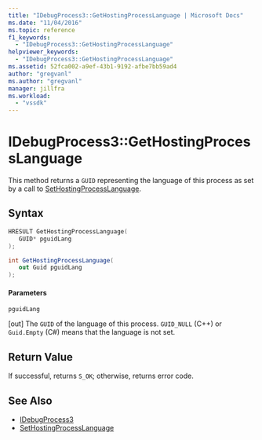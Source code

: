```yaml
---
title: "IDebugProcess3::GetHostingProcessLanguage | Microsoft Docs"
ms.date: "11/04/2016"
ms.topic: reference
f1_keywords:
  - "IDebugProcess3::GetHostingProcessLanguage"
helpviewer_keywords:
  - "IDebugProcess3::GetHostingProcessLanguage"
ms.assetid: 52fca002-a9ef-43b1-9192-afbe7bb59ad4
author: "gregvanl"
ms.author: "gregvanl"
manager: jillfra
ms.workload:
  - "vssdk"
---
```

# IDebugProcess3::GetHostingProcessLanguage
This method returns a `GUID` representing the language of this process as set by a call to [SetHostingProcessLanguage](../../../extensibility/debugger/reference/idebugprocess3-sethostingprocesslanguage.md).

## Syntax

```cpp
HRESULT GetHostingProcessLanguage(
   GUID* pguidLang
);
```

```csharp
int GetHostingProcessLanguage(
   out Guid pguidLang
);
```

#### Parameters
 `pguidLang`

 [out] The `GUID` of the language of this process. `GUID_NULL` (C++) or `Guid.Empty` (C#) means that the language is not set.

## Return Value
 If successful, returns `S_OK`; otherwise, returns error code.

## See Also
- [IDebugProcess3](../../../extensibility/debugger/reference/idebugprocess3.md)
- [SetHostingProcessLanguage](../../../extensibility/debugger/reference/idebugprocess3-sethostingprocesslanguage.md)